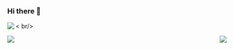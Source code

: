 ### Hi there 👋

<img align="left" src="https://github-readme-stats.vercel.app/api?username=tonyhristov&count_private=true&show_icons=true&theme=nightowl" />

< br/>

<img align="right" src="https://github-readme-stats.vercel.app/api/top-langs/?username=tonyhristov&theme=nightowl" />

<img align="left" src="https://github-readme-stats.vercel.app/api/wakatime?username=tonyhristov&theme=nightowl" />
